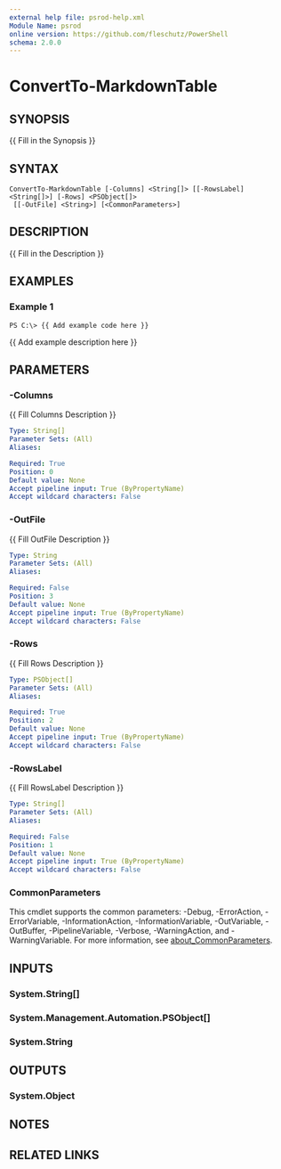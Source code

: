 ```yaml
---
external help file: psrod-help.xml
Module Name: psrod
online version: https://github.com/fleschutz/PowerShell
schema: 2.0.0
---
```


# ConvertTo-MarkdownTable

## SYNOPSIS
{{ Fill in the Synopsis }}

## SYNTAX

```
ConvertTo-MarkdownTable [-Columns] <String[]> [[-RowsLabel] <String[]>] [-Rows] <PSObject[]>
 [[-OutFile] <String>] [<CommonParameters>]
```

## DESCRIPTION
{{ Fill in the Description }}

## EXAMPLES

### Example 1
```
PS C:\> {{ Add example code here }}
```

{{ Add example description here }}

## PARAMETERS

### -Columns
{{ Fill Columns Description }}

```yaml
Type: String[]
Parameter Sets: (All)
Aliases:

Required: True
Position: 0
Default value: None
Accept pipeline input: True (ByPropertyName)
Accept wildcard characters: False
```

### -OutFile
{{ Fill OutFile Description }}

```yaml
Type: String
Parameter Sets: (All)
Aliases:

Required: False
Position: 3
Default value: None
Accept pipeline input: True (ByPropertyName)
Accept wildcard characters: False
```

### -Rows
{{ Fill Rows Description }}

```yaml
Type: PSObject[]
Parameter Sets: (All)
Aliases:

Required: True
Position: 2
Default value: None
Accept pipeline input: True (ByPropertyName)
Accept wildcard characters: False
```

### -RowsLabel
{{ Fill RowsLabel Description }}

```yaml
Type: String[]
Parameter Sets: (All)
Aliases:

Required: False
Position: 1
Default value: None
Accept pipeline input: True (ByPropertyName)
Accept wildcard characters: False
```

### CommonParameters
This cmdlet supports the common parameters: -Debug, -ErrorAction, -ErrorVariable, -InformationAction, -InformationVariable, -OutVariable, -OutBuffer, -PipelineVariable, -Verbose, -WarningAction, and -WarningVariable. For more information, see [about_CommonParameters](http://go.microsoft.com/fwlink/?LinkID=113216).

## INPUTS

### System.String[]
### System.Management.Automation.PSObject[]
### System.String
## OUTPUTS

### System.Object
## NOTES

## RELATED LINKS

